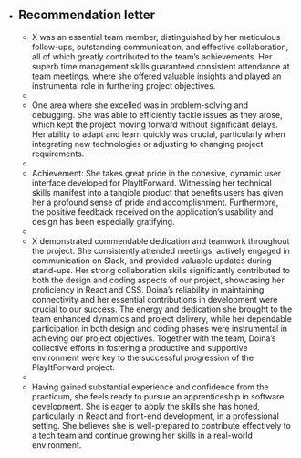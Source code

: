 - Recommendation letter
	-
	- X was an essential team member, distinguished by her meticulous follow-ups, outstanding communication, and effective collaboration, all of which greatly contributed to the team’s achievements. Her superb time management skills guaranteed consistent attendance at team meetings, where she offered valuable insights and played an instrumental role in furthering project objectives.
	-
	- One area where she excelled was in problem-solving and debugging. She was able to efficiently tackle issues as they arose, which kept the project moving forward without significant delays. Her ability to adapt and learn quickly was crucial, particularly when integrating new technologies or adjusting to changing project requirements.
	-
	- Achievement: She takes great pride in the cohesive, dynamic user interface developed for PlayItForward. Witnessing her technical skills manifest into a tangible product that benefits users has given her a profound sense of pride and accomplishment. Furthermore, the positive feedback received on the application’s usability and design has been especially gratifying.
	-
	- X demonstrated commendable dedication and teamwork throughout the project. She consistently attended meetings, actively engaged in communication on Slack, and provided valuable updates during stand-ups. Her strong collaboration skills significantly contributed to both the design and coding aspects of our project, showcasing her proficiency in React and CSS. Doina’s reliability in maintaining connectivity and her essential contributions in development were crucial to our success. The energy and dedication she brought to the team enhanced dynamics and project delivery, while her dependable participation in both design and coding phases were instrumental in achieving our project objectives. Together with the team, Doina’s collective efforts in fostering a productive and supportive environment were key to the successful progression of the PlayItForward project.
	-
	- Having gained substantial experience and confidence from the practicum, she feels ready to pursue an apprenticeship in software development. She is eager to apply the skills she has honed, particularly in React and front-end development, in a professional setting. She believes she is well-prepared to contribute effectively to a tech team and continue growing her skills in a real-world environment.